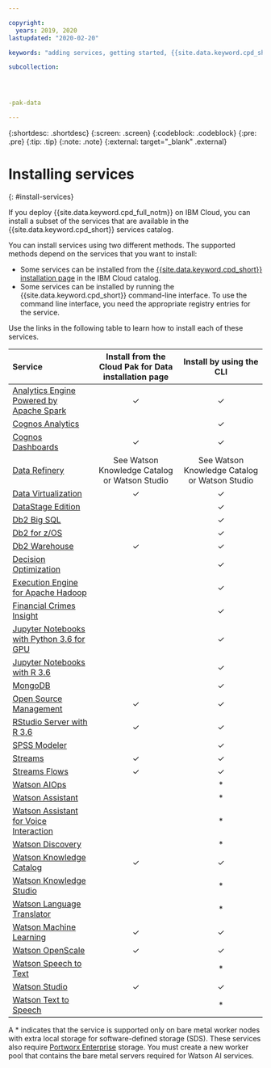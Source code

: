 ```yaml
---

copyright:
  years: 2019, 2020
lastupdated: "2020-02-20"

keywords: "adding services, getting started, {{site.data.keyword.cpd_short}}, {{site.data.keyword.cpd_full_notm}}, data, ai, analytics, data analytics, governance, data governance"

subcollection: 




-pak-data

---
```


{:shortdesc: .shortdesc}
{:screen: .screen}
{:codeblock: .codeblock}
{:pre: .pre}
{:tip: .tip}
{:note: .note}
{:external: target="_blank" .external}


# Installing services
{: #install-services}


If you deploy {{site.data.keyword.cpd_full_notm}} on IBM Cloud, you can install a subset of the services that are available in the {{site.data.keyword.cpd_short}} services catalog.

You can install services using two different methods. The supported methods depend on the services that you want to install:

* Some services can be installed from the [{{site.data.keyword.cpd_short}} installation page](https://cloud.ibm.com/catalog/content/ibm-cp-datacore-6825cc5d-dbf8-4ba2-ad98-690e6f221701-global) in the IBM Cloud catalog.
* Some services can be installed by running the {{site.data.keyword.cpd_short}} command-line interface. To use the command line interface, you need the appropriate registry entries for the service. 

Use the links in the following table to learn how to install each of these services.

|Service 	      |Install from the Cloud Pak for Data installation page 	|Install by using the CLI|
|:------------- |:-----------------------------------------------------------------:| :-----------:|
|[Analytics Engine Powered by Apache Spark](https://www.ibm.com/support/producthub/icpdata/docs/content/SSQNUZ_current/svc-welcome/spark.html)                                           | 	✓ | 	✓ |
|[Cognos Analytics](https://www.ibm.com/support/producthub/icpdata/docs/content/SSQNUZ_current/svc-welcome/ca.html) 	                                                                |     |  ✓  |
|[Cognos Dashboards](https://www.ibm.com/support/producthub/icpdata/docs/content/SSQNUZ_current/cpd/svc/dashboard-svc.html)                                                                 | 	✓ | 	✓ |
|[Data Refinery](https://www.ibm.com/support/producthub/icpdata/docs/content/SSQNUZ_current/svc-welcome/dr.html)|	See Watson Knowledge Catalog or Watson Studio |	See Watson Knowledge Catalog or Watson Studio |
|[Data Virtualization](https://www.ibm.com/support/producthub/icpdata/docs/content/SSQNUZ_current/svc-welcome/dv.html)                                                                | 	✓ | 	✓ |
|[DataStage Edition](https://www.ibm.com/support/producthub/icpdata/docs/content/SSQNUZ_current/svc-welcome/ds.html)                                                                  |     |  ✓  |
|[Db2 Big SQL](https://www.ibm.com/support/producthub/icpdata/docs/content/SSQNUZ_current/svc-welcome/bigsql.html)                                                                        |     |  ✓  |
|[Db2 for z/OS](https://www.ibm.com/support/producthub/icpdata/docs/content/SSQNUZ_current/svc-welcome/db2z.html)                                                                       |     |  ✓  |
|[Db2 Warehouse](https://www.ibm.com/support/producthub/icpdata/docs/content/SSQNUZ_current/svc-welcome/db2wh.html)                                                                      | 	✓ | 	✓ |
|[Decision Optimization](https://www.ibm.com/support/producthub/icpdata/docs/content/SSQNUZ_current/svc-welcome/do.html)                                                              |     |  ✓  |
|[Execution Engine for Apache Hadoop](https://www.ibm.com/support/producthub/icpdata/docs/content/SSQNUZ_current/svc-welcome/hadoopaddon.html)                                                 |     |  ✓  |
|[Financial Crimes Insight](https://www.ibm.com/support/producthub/icpdata/docs/content/SSQNUZ_current/cpd/svc/fci/fci-install.html)                                                           |     |  ✓  |
|[Jupyter Notebooks with Python 3.6 for GPU](https://www.ibm.com/support/producthub/icpdata/docs/content/SSQNUZ_current/svc-welcome/gpupy36.html)                                        	|     |  ✓  |
|[Jupyter Notebooks with R 3.6](https://www.ibm.com/support/producthub/icpdata/docs/content/SSQNUZ_current/svc-welcome/r36.html)                                                      |     |  ✓  |
|[MongoDB](https://www.ibm.com/support/producthub/icpdata/docs/content/SSQNUZ_current/svc-welcome/mongodb.html)                                                                            |     |  ✓  |
|[Open Source Management](https://www.ibm.com/support/producthub/icpdata/docs/content/SSQNUZ_current/svc-welcome/osg.html)                                                             | 	✓ | 	✓ |
|[RStudio Server with R 3.6](https://www.ibm.com/support/producthub/icpdata/docs/content/SSQNUZ_current/svc-welcome/rstudio.html)                                                         | 	✓ | 	✓ |
|[SPSS Modeler](https://www.ibm.com/support/producthub/icpdata/docs/content/SSQNUZ_current/svc-welcome/spssmodeler.html)                                                                       |     |  ✓  |
|[Streams](https://www.ibm.com/support/producthub/icpdata/docs/content/SSQNUZ_current/svc-welcome/streams.html)                                                                            | 	✓ |  ✓  |
|[Streams Flows](https://www.ibm.com/support/producthub/icpdata/docs/content/SSQNUZ_current/cpd/svc/streams/installing-streams-flows.html)                                                                      | 	✓ |  ✓ |
|[Watson AIOps](https://www.ibm.com/support/producthub/icpdata/docs/content/SSQNUZ_current/cpd/svc/ai-svc.html)                                                                       |     |  *  |
|[Watson Assistant](https://www.ibm.com/support/producthub/icpdata/docs/content/SSQNUZ_current/svc-welcome/watsonassist.html)                                                                   |     |  *  |
|[Watson Assistant for Voice Interaction](https://www.ibm.com/support/producthub/icpdata/docs/content/SSQNUZ_current/svc-welcome/wavi.html)                                             |     |  *  |
|[Watson Discovery](https://www.ibm.com/support/producthub/icpdata/docs/content/SSQNUZ_current/svc-welcome/watsondisc.html)                                                                   |     |  *  |
|[Watson Knowledge Catalog](https://www.ibm.com/support/producthub/icpdata/docs/content/SSQNUZ_current/svc-welcome/wkc.html)                                                           | 	✓ | ✓  |
|[Watson Knowledge Studio](https://www.ibm.com/support/producthub/icpdata/docs/content/SSQNUZ_current/svc-welcome/watsonks.html)                                                            |     |  *  |
|[Watson Language Translator](https://www.ibm.com/support/producthub/icpdata/docs/content/SSQNUZ_current/svc-welcome/wlt.html)                                                         |     |  *  |
|[Watson Machine Learning](https://www.ibm.com/support/producthub/icpdata/docs/content/SSQNUZ_current/svc-welcome/wml.html)                                                            | 	✓ | 	✓ |
|[Watson OpenScale](https://www.ibm.com/support/producthub/icpdata/docs/content/SSQNUZ_current/svc-welcome/aiopenscale.html)                                                                   | 	✓ | 	✓ |
|[Watson Speech to Text](https://www.ibm.com/support/producthub/icpdata/docs/content/SSQNUZ_current/svc-welcome/wstt.html)                                                              |     |  *  |
|[Watson Studio](https://www.ibm.com/support/producthub/icpdata/docs/content/SSQNUZ_current/svc-welcome/wsl.html)                                                                      | 	✓ | 	✓ |
|[Watson Text to Speech](https://www.ibm.com/support/producthub/icpdata/docs/content/SSQNUZ_current/svc-welcome/wtts.html)                                                              |     |  *  |

A * indicates that the service is supported only on bare metal worker nodes with extra local storage for software-defined storage (SDS). These services also require [Portworx Enterprise](https://cloud.ibm.com/catalog/services/portworx-enterprise) storage. You must create a new worker pool that contains the bare metal servers required for Watson AI services.

